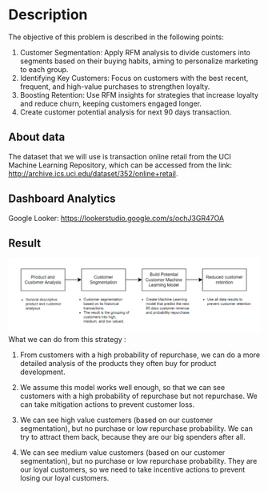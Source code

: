# Description
The objective of this problem is described in the following points:
1. Customer Segmentation: Apply RFM analysis to divide customers into segments based on their buying habits, aiming to personalize marketing to each group.
2. Identifying Key Customers: Focus on customers with the best recent, frequent, and high-value purchases to strengthen loyalty.
3. Boosting Retention: Use RFM insights for strategies that increase loyalty and reduce churn, keeping customers engaged longer.
4. Create customer potential analysis for next 90 days transaction.
   
## About data
 The dataset that we will use is transaction online retail from the UCI Machine Learning Repository, which can be accessed from the link: http://archive.ics.uci.edu/dataset/352/online+retail.

 ## Dashboard Analytics
 Google Looker: https://lookerstudio.google.com/s/ochJ3GR47OA

## Result
![result](overview-result.png)
What we can do from this strategy :

1. From customers with a high probability of repurchase, we can do a more detailed analysis of the products they often buy for product development.

2. We assume this model works well enough, so that we can see customers with a high probability of repurchase but not repurchase. We can take mitigation actions to prevent customer loss.

3. We can see high value customers (based on our customer segmentation), but no purchase or low repurchase probability. We can try to attract them back, because they are our big spenders after all.

4. We can see medium value customers (based on our customer segmentation), but no purchase or low repurchase probability. They are our loyal customers, so we need to take incentive actions to prevent losing our loyal customers.
